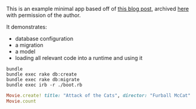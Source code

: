 This is an example minimal app based off of
[this blog post](https://www.techcareerbooster.com/blog/use-activerecord-in-your-ruby-project),
archived [here](article.pdf) with permission of the author.

It demonstrates:

* database configuration
* a migration
* a model
* loading all relevant code into a runtime and using it


```
bundle
bundle exec rake db:create
bundle exec rake db:migrate
bundle exec irb -r ./boot.rb
```

```ruby
Movie.create! title: "Attack of the Cats", director: "Furball McCat"
Movie.count
```
